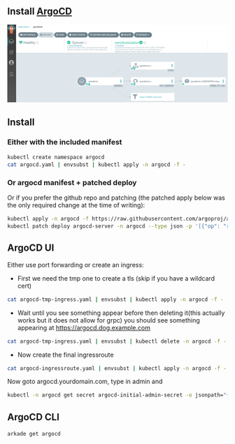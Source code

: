 ## Install [ArgoCD](https://argoproj.github.io/argo-cd/getting_started/)  
![argocd ui](img/argo.webp)

## Install
### Either with the included manifest
```bash
kubectl create namespace argocd
cat argocd.yaml | envsubst | kubectl apply -n argocd -f -
```
### Or argocd manifest + patched deploy
Or if you prefer the github repo and patching (the patched apply below was the only required change at the time of writing):  
```bash
kubectl apply -n argocd -f https://raw.githubusercontent.com/argoproj/argo-cd/stable/manifests/install.yaml  
kubectl patch deploy argocd-server -n argocd --type json -p '[{"op": "replace", "path": "/spec/template/spec/containers/0/command", "value": ["argocd-server", "--insecure", "--staticassets","/shared/app"]}]'  
```

## ArgoCD UI
Either use port forwarding or create an ingress:

* First we need the tmp one to create a tls (skip if you have a wildcard cert)  
```bash
cat argocd-tmp-ingress.yaml | envsubst | kubectl apply -n argocd -f -
```
* Wait until you see something appear before then deleting it(this actually works but it does not allow for grpc) you should see something appearing at <a href="https://argocd.dog.example.com" target="_blank">https://argocd.dog.example.com</a>

```bash
cat argocd-tmp-ingress.yaml | envsubst | kubectl delete -n argocd -f -
```
* Now create the final ingressroute
```bash
cat argocd-ingressroute.yaml | envsubst | kubectl apply -n argocd -f -
```

Now goto argocd.yourdomain.com, type in admin and 
```bash
kubectl -n argocd get secret argocd-initial-admin-secret -o jsonpath="{.data.password}" | base64 -d && echo  
```

## ArgoCD CLI
```bash
arkade get argocd
```
